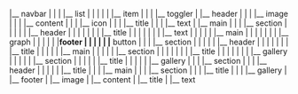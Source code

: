 |__ navbar
|  |
|  |__ list
|  |  |
|  |  |__ item
|  |
|  |__ toggler
|
|__ header
|  |
|  |__ image
|  |
|  |__ content
|     |
|     |__ icon
|     |
|     |__ title
|     |
|     |__ text
|
|__ main
|  |
|  |__ section
|  |  |
|  |  |__ header
|  |  |  |
|  |  |  |__ title
|  |  |  |
|  |  |  |__ text
|  |  |
|  |  |__ main
|  |  |  |
|  |  |  |__ graph
|  |  |
|  |  |__footer
|  |     |
|  |     |__ button
|  |
|  |__ section
|  |  |
|  |  |__ header
|  |  |  |
|  |  |  |__ title
|  |  |
|  |  |__ main
|  |     |
|  |     |__ section
|  |     |  |
|  |     |  |__ title
|  |     |  |
|  |     |  |__ gallery
|  |     |
|  |     |__ section
|  |        |
|  |        |__ title
|  |        |
|  |        |__ gallery
|  |
|  |__ section
|     |
|     |__ header
|     |  |
|     |  |__ title
|     |
|     |__ main
|        |
|        |__ section
|           |
|           |__ title
|           |
|           |__ gallery
|
|__ footer
   |
   |__ image
   |
   |__ content
      |
      |__ title
      |
      |__ text


